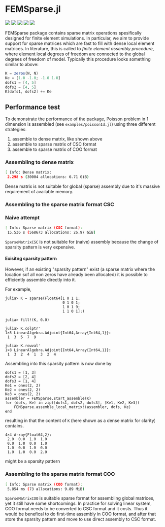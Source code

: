 # FEMSparse.jl

[![][travis-img]][travis-url]
[![][pkg-0.7-img]][pkg-0.7-url]
[![][pkg-1.0-img]][pkg-1.0-url]
[![][coveralls-img]][coveralls-url]
[![][issues-img]][issues-url]

FEMSparse package contains sparse matrix operations spesifically designed for
finite element simulations. In particular, we aim to provide support for
sparse matrices which are fast to fill with dense local element matrices.
In literature, this is called to *finite element assembly procedure*, where
element local degrees of freedom are connected to the global degrees of freedom
of model. Typically this procedure looks something similar to above:

```julia
K = zeros(N, N)
Ke = [1.0 -1.0; -1.0 1.0]
dofs1 = [4, 5]
dofs2 = [4, 5]
K[dofs1, dofs2] += Ke
```

## Performance test

To demonstrate the performance of the package, Poisson problem in 1 dimension
is assembled (see `examples/poisson1d.jl`) using three different strategies:
1) assemble to dense matrix, like shown above
2) assemble to sparse matrix of CSC format
3) assemble to sparse matrix of COO format

### Assembling to dense matrix

```bash
[ Info: Dense matrix:
 2.298 s (30004 allocations: 6.71 GiB)
```

Dense matrix is not suitable for global (sparse) assembly due to it's massive
requirement of available memory.

### Assembling to the sparse matrix format CSC

### Naive attempt

```bash
[ Info: Sparse matrix (CSC format):
 15.536 s (568673 allocations: 26.97 GiB)
```

`SparseMatrixCSC` is not suitable for (naive) assembly because the change of
sparsity pattern is very expensive.

#### Exisitng sparsity pattern

However, if an existing "sparsity pattern" exist (a sparse matrix where the location sof all non zeros
have already been allocated) it is possible to efficiently assemble directly into it.

For example,

```
julia> K = sparse(Float64[1 0 1 1;
                          0 1 0 1;
                          1 0 1 0;
                          1 1 0 1];)

julia> fill!(K, 0.0)

julia> K.colptr'
1×5 LinearAlgebra.Adjoint{Int64,Array{Int64,1}}:
 1  3  5  7  9

julia> K.rowval'
1×8 LinearAlgebra.Adjoint{Int64,Array{Int64,1}}:
 1  3  2  4  1  3  2  4
```

Assembling into this sparsity pattern is now done by

```
dofs1 = [1, 3]
dofs2 = [2, 4]
dofs3 = [1, 4]
Ke1 = ones(2, 2)
Ke2 = ones(2, 2)
Ke3 = ones(2, 2)
assembler = FEMSparse.start_assemble(K)
for (dofs, Ke) in zip([dofs1, dofs2, dofs3], [Ke1, Ke2, Ke3])
    FEMSparse.assemble_local_matrix!(assembler, dofs, Ke)
end
```

resulting in that the content of `K` (here shown as a dense matrix for clarity) contains.

```
4×4 Array{Float64,2}:
 2.0  0.0  1.0  1.0
 0.0  1.0  0.0  1.0
 1.0  0.0  1.0  0.0
 1.0  1.0  0.0  2.0
```

might be a sparsity pattern

### Assembling to the sparse matrix format COO

```bash
[ Info: Sparse matrix (COO format):
 5.854 ms (73 allocations: 9.89 MiB)
```

`SparseMatrixCOO` is suitable sparse format for assembling global matrices, yet
it still have some shortcomings. In practice for solving linear system, COO format
needs to be converted to CSC format and it costs. Thus it would be benefical to do
first-time assembly in COO format, and after that store the sparsity pattern and
move to use direct assembly to CSC format.


[gitter-url]: https://gitter.im/JuliaFEM/JuliaFEM.jl

[docs-latest-img]: https://img.shields.io/badge/docs-latest-blue.svg
[docs-latest-url]: https://juliafem.github.io/FEMSparse.jl/latest

[docs-stable-img]: https://img.shields.io/badge/docs-stable-blue.svg
[docs-stable-url]: https://juliafem.github.io/FEMSparse.jl/stable

[travis-img]: https://travis-ci.org/JuliaFEM/FEMSparse.jl.svg?branch=master
[travis-url]: https://travis-ci.org/JuliaFEM/FEMSparse.jl

[coveralls-img]: https://coveralls.io/repos/github/JuliaFEM/FEMSparse.jl/badge.svg?branch=master
[coveralls-url]: https://coveralls.io/github/JuliaFEM/FEMSparse.jl?branch=master

[issues-img]: https://img.shields.io/github/issues/JuliaFEM/FEMSparse.jl.svg
[issues-url]: https://github.com/JuliaFEM/FEMSparse.jl/issues

[pkg-0.7-img]: http://pkg.julialang.org/badges/FEMSparse_0.7.svg
[pkg-0.7-url]: http://pkg.julialang.org/?pkg=FEMSparse&ver=0.7
[pkg-1.0-img]: http://pkg.julialang.org/badges/FEMSparse_1.0.svg
[pkg-1.0-url]: http://pkg.julialang.org/?pkg=FEMSparse&ver=1.0
